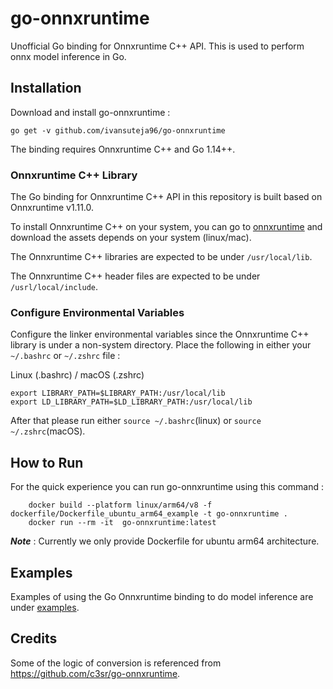 # go-onnxruntime
Unofficial Go binding for Onnxruntime C++ API.
This is used to perform onnx model inference in Go.

## Installation

Download and install go-onnxruntime :

```
go get -v github.com/ivansuteja96/go-onnxruntime
```

The binding requires Onnxruntime C++ and Go 1.14++.

### Onnxruntime C++ Library

The Go binding for Onnxruntime C++ API in this repository is built based on Onnxruntime v1.11.0.

To install Onnxruntime C++ on your system, you can go to [onnxruntime](https://github.com/microsoft/onnxruntime/releases/tag/v1.11.0) and download the assets depends on your system (linux/mac).

The Onnxruntime C++ libraries are expected to be under `/usr/local/lib`.

The Onnxruntime C++ header files are expected to be under `/usrl/local/include`.


### Configure Environmental Variables

Configure the linker environmental variables since the Onnxruntime C++ library is under a non-system directory. Place the following in either your `~/.bashrc` or `~/.zshrc` file :

Linux (.bashrc) / macOS (.zshrc)
```
export LIBRARY_PATH=$LIBRARY_PATH:/usr/local/lib
export LD_LIBRARY_PATH=$LD_LIBRARY_PATH:/usr/local/lib
```

After that please run either `source ~/.bashrc`(linux) or `source ~/.zshrc`(macOS).

## How to Run

For the quick experience you can run go-onnxruntime using this command :
```
    docker build --platform linux/arm64/v8 -f dockerfile/Dockerfile_ubuntu_arm64_example -t go-onnxruntime .
    docker run --rm -it  go-onnxruntime:latest 
```

**_Note_** : Currently we only provide Dockerfile for ubuntu arm64 architecture.


## Examples

Examples of using the Go Onnxruntime binding to do model inference are under [examples](examples).

## Credits

Some of the logic of conversion is referenced from https://github.com/c3sr/go-onnxruntime.
